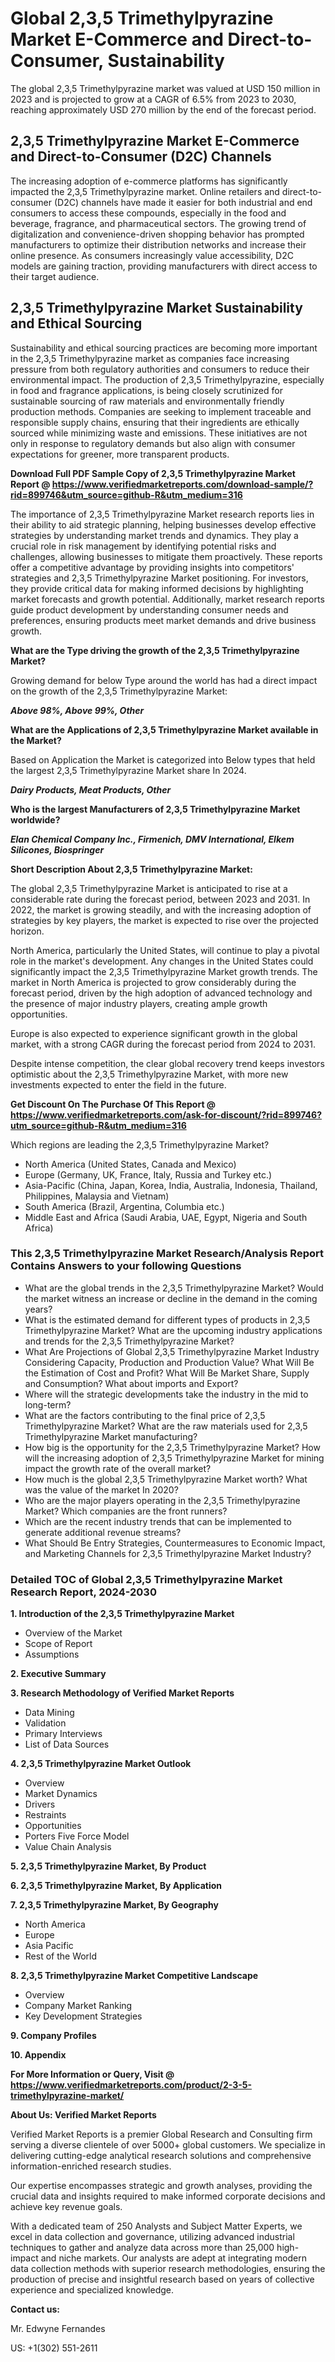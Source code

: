 <h1>Global 2,3,5 Trimethylpyrazine Market E-Commerce and Direct-to-Consumer, Sustainability</h1><p class=""><p>The global 2,3,5 Trimethylpyrazine market was valued at USD 150 million in 2023 and is projected to grow at a CAGR of 6.5% from 2023 to 2030, reaching approximately USD 270 million by the end of the forecast period.</p><h2>2,3,5 Trimethylpyrazine Market E-Commerce and Direct-to-Consumer (D2C) Channels</h2><p>The increasing adoption of e-commerce platforms has significantly impacted the 2,3,5 Trimethylpyrazine market. Online retailers and direct-to-consumer (D2C) channels have made it easier for both industrial and end consumers to access these compounds, especially in the food and beverage, fragrance, and pharmaceutical sectors. The growing trend of digitalization and convenience-driven shopping behavior has prompted manufacturers to optimize their distribution networks and increase their online presence. As consumers increasingly value accessibility, D2C models are gaining traction, providing manufacturers with direct access to their target audience.</p><h2>2,3,5 Trimethylpyrazine Market Sustainability and Ethical Sourcing</h2><p>Sustainability and ethical sourcing practices are becoming more important in the 2,3,5 Trimethylpyrazine market as companies face increasing pressure from both regulatory authorities and consumers to reduce their environmental impact. The production of 2,3,5 Trimethylpyrazine, especially in food and fragrance applications, is being closely scrutinized for sustainable sourcing of raw materials and environmentally friendly production methods. Companies are seeking to implement traceable and responsible supply chains, ensuring that their ingredients are ethically sourced while minimizing waste and emissions. These initiatives are not only in response to regulatory demands but also align with consumer expectations for greener, more transparent products.</p></p><p class=""><strong>Download Full PDF Sample Copy of 2,3,5 Trimethylpyrazine Market Report @ <a href="https://www.verifiedmarketreports.com/download-sample/?rid=899746&utm_source=github-R&utm_medium=316" target="_blank">https://www.verifiedmarketreports.com/download-sample/?rid=899746&utm_source=github-R&utm_medium=316</a></strong></p><p>The importance of&nbsp;2,3,5 Trimethylpyrazine Market research reports lies in their ability to aid strategic planning, helping businesses develop effective strategies by understanding market trends and dynamics. They play a crucial role in risk management by identifying potential risks and challenges, allowing businesses to mitigate them proactively. These reports offer a competitive advantage by providing insights into competitors' strategies and 2,3,5 Trimethylpyrazine Market positioning. For investors, they provide critical data for making informed decisions by highlighting market forecasts and growth potential. Additionally, market research reports guide product development by understanding consumer needs and preferences, ensuring products meet market demands and drive business growth.</p><p><strong>What are the&nbsp;Type driving the growth of the 2,3,5 Trimethylpyrazine Market?</strong></p><p id="" class="">Growing demand for below Type around the world has had a direct impact on the growth of the 2,3,5 Trimethylpyrazine Market:</p><p class=""><em><strong>Above 98%, Above 99%, Other</strong></em></p><p class=""><strong>What are the&nbsp;Applications&nbsp;of 2,3,5 Trimethylpyrazine Market available in the Market?</strong></p><p id="" class="">Based on Application the Market is categorized into Below types that held the largest 2,3,5 Trimethylpyrazine Market share In 2024.</p><p class=""><em><strong>Dairy Products, Meat Products, Other</strong></em></p><p class=""><strong>Who is the largest Manufacturers of 2,3,5 Trimethylpyrazine Market worldwide?</strong></p><p><em><strong>Elan Chemical Company Inc., Firmenich, DMV International, Elkem Silicones, Biospringer</strong></em></p><p id="" class=""><strong>Short Description About 2,3,5 Trimethylpyrazine Market:</strong></p><p>The global 2,3,5 Trimethylpyrazine Market is anticipated to rise at a considerable rate during the forecast period, between 2023 and 2031. In 2022, the market is growing steadily, and with the increasing adoption of strategies by key players, the market is expected to rise over the projected horizon.</p><p>North America, particularly the United States, will continue to play a pivotal role in the market's development. Any changes in the United States could significantly impact the 2,3,5 Trimethylpyrazine Market growth trends. The market in North America is projected to grow considerably during the forecast period, driven by the high adoption of advanced technology and the presence of major industry players, creating ample growth opportunities.</p><p>Europe is also expected to experience significant growth in the global market, with a strong CAGR during the forecast period from 2024 to 2031.</p><p>Despite intense competition, the clear global recovery trend keeps investors optimistic about the 2,3,5 Trimethylpyrazine Market, with more new investments expected to enter the field in the future.</p><p id="" class=""><strong>Get Discount On The Purchase Of This Report @ <a href="https://www.verifiedmarketreports.com/ask-for-discount/?rid=899746?utm_source=github-R&utm_medium=316" target="_blank">https://www.verifiedmarketreports.com/ask-for-discount/?rid=899746?utm_source=github-R&utm_medium=316</a></strong></p><p class="">Which regions are leading the 2,3,5 Trimethylpyrazine Market?</p><ul><li>North America (United States, Canada and Mexico)</li><li>Europe (Germany, UK, France, Italy, Russia and Turkey etc.)</li><li>Asia-Pacific (China, Japan, Korea, India, Australia, Indonesia, Thailand, Philippines, Malaysia and Vietnam)</li><li>South America (Brazil, Argentina, Columbia etc.)</li><li>Middle East and Africa (Saudi Arabia, UAE, Egypt, Nigeria and South Africa)</li></ul><h3 id="" class="">This 2,3,5 Trimethylpyrazine Market Research/Analysis Report Contains Answers to your following Questions</h3><ul><li>What are the global trends in the 2,3,5 Trimethylpyrazine Market? Would the market witness an increase or decline in the demand in the coming years?</li><li>What is the estimated demand for different types of products in 2,3,5 Trimethylpyrazine Market? What are the upcoming industry applications and trends for the 2,3,5 Trimethylpyrazine Market?</li><li>What Are Projections of Global 2,3,5 Trimethylpyrazine Market Industry Considering Capacity, Production and Production Value? What Will Be the Estimation of Cost and Profit? What Will Be Market Share, Supply and Consumption? What about imports and Export?</li><li>Where will the strategic developments take the industry in the mid to long-term?</li><li>What are the factors contributing to the final price of 2,3,5 Trimethylpyrazine Market? What are the raw materials used for 2,3,5 Trimethylpyrazine Market manufacturing?</li><li>How big is the opportunity for the 2,3,5 Trimethylpyrazine Market? How will the increasing adoption of 2,3,5 Trimethylpyrazine Market for mining impact the growth rate of the overall market?</li><li>How much is the global 2,3,5 Trimethylpyrazine Market worth? What was the value of the market In 2020?</li><li>Who are the major players operating in the 2,3,5 Trimethylpyrazine Market? Which companies are the front runners?</li><li>Which are the recent industry trends that can be implemented to generate additional revenue streams?</li><li>What Should Be Entry Strategies, Countermeasures to Economic Impact, and Marketing Channels for 2,3,5 Trimethylpyrazine Market Industry?</li></ul><h3 id="" class="">Detailed TOC of Global 2,3,5 Trimethylpyrazine Market Research Report, 2024-2030</h3><p id="" class=""><strong>1. Introduction of the 2,3,5 Trimethylpyrazine Market</strong></p><ul><li>Overview of the Market</li><li>Scope of Report</li><li>Assumptions</li></ul><p id="" class=""><strong>2. Executive Summary</strong></p><p id="" class=""><strong>3. Research Methodology of Verified Market Reports</strong></p><ul><li>Data Mining</li><li>Validation</li><li>Primary Interviews</li><li>List of Data Sources</li></ul><p id="" class=""><strong>4. 2,3,5 Trimethylpyrazine Market Outlook</strong></p><ul><li>Overview</li><li>Market Dynamics</li><li>Drivers</li><li>Restraints</li><li>Opportunities</li><li>Porters Five Force Model</li><li>Value Chain Analysis</li></ul><p id="" class=""><strong>5. 2,3,5 Trimethylpyrazine Market, By Product</strong></p><p id="" class=""><strong>6. 2,3,5 Trimethylpyrazine Market, By Application</strong></p><p id="" class=""><strong>7. 2,3,5 Trimethylpyrazine Market, By Geography</strong></p><ul><li>North America</li><li>Europe</li><li>Asia Pacific</li><li>Rest of the World</li></ul><p id="" class=""><strong>8. 2,3,5 Trimethylpyrazine Market Competitive Landscape</strong></p><ul><li>Overview</li><li>Company Market Ranking</li><li>Key Development Strategies</li></ul><p id="" class=""><strong>9. Company Profiles</strong></p><p id="" class=""><strong>10. Appendix</strong></p><p id="" class=""><strong>For More Information or Query, Visit @ <a href="https://www.verifiedmarketreports.com/product/2-3-5-trimethylpyrazine-market/" target="_blank">https://www.verifiedmarketreports.com/product/2-3-5-trimethylpyrazine-market/</a></strong></p><p id="" class=""><strong>About Us: Verified Market Reports</strong></p><p id="" class="">Verified Market Reports is a premier Global Research and Consulting firm serving a diverse clientele of over 5000+ global customers. We specialize in delivering cutting-edge analytical research solutions and comprehensive information-enriched research studies.</p><p id="" class="">Our expertise encompasses strategic and growth analyses, providing the crucial data and insights required to make informed corporate decisions and achieve key revenue goals.</p><p id="" class="">With a dedicated team of 250 Analysts and Subject Matter Experts, we excel in data collection and governance, utilizing advanced industrial techniques to gather and analyze data across more than 25,000 high-impact and niche markets. Our analysts are adept at integrating modern data collection methods with superior research methodologies, ensuring the production of precise and insightful research based on years of collective experience and specialized knowledge.</p><p id="" class=""><strong>Contact us:</strong></p><p id="" class="">Mr. Edwyne Fernandes</p><p id="" class="">US: +1(302) 551-2611</p>
